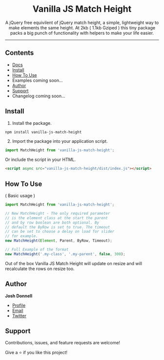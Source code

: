 <h1 align="center">Vanilla JS Match Height</h1>

<p align="center">A jQuery free equivilent of jQuery match height, a simple, lightweight way to make elements the same height. At 2kb ( 1.1kb Gziped ) this tiny package packs a big punch of functionality with helpers to make your life easier.</p>

---

## Contents

- [Docs](https://joshdonnell.github.io/vanilla-js-match-height/)
- [Install](#install)
- [How To Use](#how-to-use)
- Examples coming soon...
- [Author](#author)
- [Support](#support)
- Changelog coming soon...

## Install

1. Install the package.

```bash
npm install vanilla-js-match-height
```

2. Import the package into your application script.

```js
import MatchHeight from 'vanilla-js-match-height';
```

Or include the script in your HTML.

```html
<script async src="vanilla-js-match-height/dist/index.js"></script>
```


## How To Use 
( Basic usage )

```js
import MatchHeight from 'vanilla-js-match-height';

// New MatchHeight - The only required parameter 
// is the element class at the start the parent
// and by row boolean are both optional. By
// default the ByRow is set to true. The timeout
// can be set to choose a delay on load for slider
// for example.
new MatchHeight(Element, Parent, ByRow, Timeout);

// Full Example of the format
new MatchHeight('.my-class', '.my-parent', false, 300);
```

Out of the box Vanilla JS Match Height will update on resize and will recalculate the rows on resize too.

<!-- ## Examples

- [Basic Example](https://codepen.io/tannerhodges/pen/593ba4f9811a53ed5b9f03f8890d6c52)
- [Parent Example](https://codepen.io/tannerhodges/pen/699e29b01d4851ccde4052486cfec63c)
- [ByRow Disabled Example](https://codepen.io/tannerhodges/pen/d38706e6bbc7ac61e2942ab4a3d292d6)
- [Update Example](https://codepen.io/tannerhodges/pen/f0718f8b1649acb1c1d191564e0477e0)
- [Reset Example](https://codepen.io/tannerhodges/pen/f0718f8b1649acb1c1d191564e0477e0)
- [Debug Example](https://codepen.io/tannerhodges/pen/f0718f8b1649acb1c1d191564e0477e0)

See the [Docs](https://joshdonnell.github.io/vanilla-js-match-height/) for the full list of options. -->

## Author

**Josh Donnell**

- [Profile](https://github.com/joshdonnell "Josh Donnell")
- [Email](mailto:hello@joshdonnell.co.uk?subject=Hi "Hi!")
- [Twitter](https://twitter.com/JoshDonnell97 "Twitter")

## Support

Contributions, issues, and feature requests are welcome!

Give a ⭐️ if you like this project!